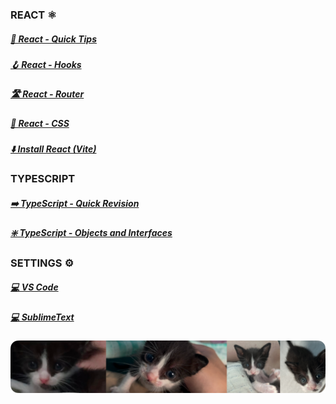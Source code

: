 ### REACT ⚛️
##### [🚀 React - Quick Tips](./reference/frameworks/react/QuickTips.md)
##### [🪝 React - Hooks](./reference/frameworks/react/ReactHooks.md)
##### [🛣️ React - Router](./reference/frameworks/react/ReactRouter.md)
##### [💠 React - CSS](./reference/frameworks/react/ReactCSS.md)
##### [⬇️ Install React (Vite)](./reference/frameworks/react/Vite-React-Install-Guide.md)

### TYPESCRIPT
##### [➡️ TypeScript - Quick Revision](./reference/languages/typescript/QuickRevision.md)
##### [❇️ TypeScript - Objects and Interfaces](./reference/languages/typescript/ObjectsAndInterfaces.md)

### SETTINGS ⚙
##### [💻 VS Code](./dotfiles/vscode.md)
##### [💻 SublimeText](./dotfiles/sublime.md)

![](./imgs/mdbanner.png)